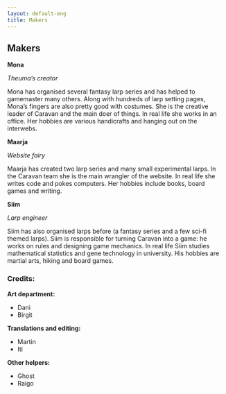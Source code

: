 ```yaml
---
layout: default-eng
title: Makers
---
```

## Makers

**Mona**

_Theuma’s creator_

Mona has organised several fantasy larp series and has helped to gamemaster many others. Along with hundreds of larp setting pages, Mona’s fingers are also pretty good with costumes. She is the creative leader of Caravan and the main doer of things. In real life she works in an office. Her hobbies are various handicrafts and hanging out on the interwebs. 

**Maarja**

_Website fairy_

Maarja has created two larp series and many small experimental larps. In the Caravan team she is the main wrangler of the website. In real life she writes code and pokes computers. Her hobbies include books, board games and writing. 

**Siim**

_Larp engineer_

Siim has also organised larps before (a fantasy series and a few sci-fi themed larps). Siim is responsible for turning Caravan into a game: he works on rules and designing game mechanics. In real life Siim studies mathematical statistics and gene technology in university. His hobbies are martial arts, hiking and board games. 

### Credits:

**Art department:**
* Dani
* Birgit

**Translations and editing:**
* Martin
* Iti

**Other helpers:**
* Ghost
* Raigo

